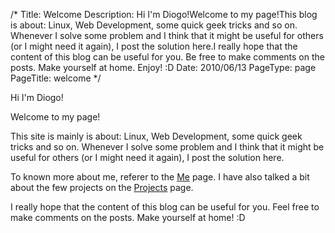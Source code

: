 /*
Title: Welcome
Description: Hi I'm Diogo!Welcome to my page!This blog is about: Linux, Web Development, some quick geek tricks and so on. Whenever I solve some problem and I think that it might be useful for others (or I might need it again), I post the solution here.I really hope that the content of this blog can be useful for you. Be free to make comments on the posts. Make yourself at home. Enjoy! :D
Date: 2010/06/13
PageType: page
PageTitle: welcome
*/

Hi I'm Diogo!

Welcome to my page!

This site is mainly is about: Linux, Web Development, some quick geek tricks and so on. Whenever I solve some problem and I think that it might be useful for others (or I might need it again), I post the solution here.

To known more about me, referer to the [Me](/me) page. I have also talked a bit about the few projects on the [Projects](/projects) page.

I really hope that the content of this blog can be useful for you. Feel free to make comments on the posts. Make yourself at home! :D


